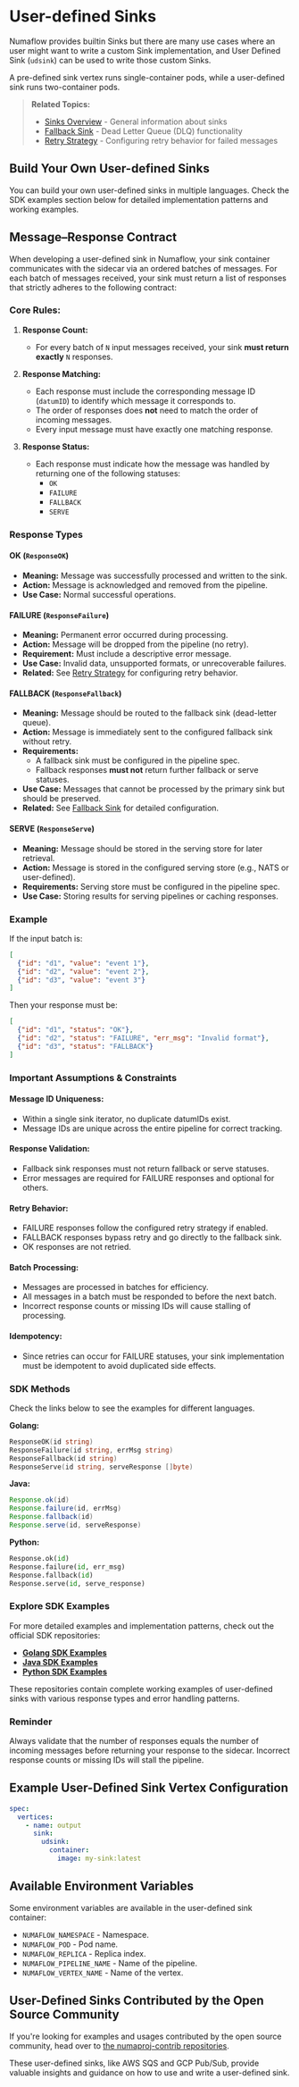 # User-defined Sinks

Numaflow provides builtin Sinks but there are many use cases where an user might want to write a custom Sink implementation, and User Defined Sink (`udsink`) can be used to write those custom Sinks.


A pre-defined sink vertex runs single-container pods, while a user-defined sink runs two-container pods.

> **Related Topics:**
> - [Sinks Overview](./overview.md) - General information about sinks
> - [Fallback Sink](./fallback.md) - Dead Letter Queue (DLQ) functionality
> - [Retry Strategy](./retry-strategy.md) - Configuring retry behavior for failed messages

## Build Your Own User-defined Sinks

You can build your own user-defined sinks in multiple languages. Check the SDK examples section below for detailed implementation patterns and working examples.

## Message–Response Contract

When developing a user-defined sink in Numaflow, your sink container communicates with the sidecar via an ordered batches of messages. For each batch of messages received, your sink must return a list of responses that strictly adheres to the following contract:

### Core Rules:

1. **Response Count:**
   - For every batch of `N` input messages received, your sink **must return exactly** `N` responses.

2. **Response Matching:**
   - Each response must include the corresponding message ID (`datumID`) to identify which message it corresponds to.
   - The order of responses does **not** need to match the order of incoming messages.
   - Every input message must have exactly one matching response.

3. **Response Status:**
   - Each response must indicate how the message was handled by returning one of the following statuses:
     - `OK`
     - `FAILURE`
     - `FALLBACK`
     - `SERVE`

### Response Types

#### **OK** (`ResponseOK`)
- **Meaning:** Message was successfully processed and written to the sink.
- **Action:** Message is acknowledged and removed from the pipeline.
- **Use Case:** Normal successful operations.

#### **FAILURE** (`ResponseFailure`)
- **Meaning:** Permanent error occurred during processing.
- **Action:** Message will be dropped from the pipeline (no retry).
- **Requirement:** Must include a descriptive error message.
- **Use Case:** Invalid data, unsupported formats, or unrecoverable failures.
- **Related:** See [Retry Strategy](./retry-strategy.md) for configuring retry behavior.

#### **FALLBACK** (`ResponseFallback`)
- **Meaning:** Message should be routed to the fallback sink (dead-letter queue).
- **Action:** Message is immediately sent to the configured fallback sink without retry.
- **Requirements:** 
  - A fallback sink must be configured in the pipeline spec.
  - Fallback responses **must not** return further fallback or serve statuses.
- **Use Case:** Messages that cannot be processed by the primary sink but should be preserved.
- **Related:** See [Fallback Sink](./fallback.md) for detailed configuration.

#### **SERVE** (`ResponseServe`)
- **Meaning:** Message should be stored in the serving store for later retrieval.
- **Action:** Message is stored in the configured serving store (e.g., NATS or user-defined).
- **Requirements:** Serving store must be configured in the pipeline spec.
- **Use Case:** Storing results for serving pipelines or caching responses.

###  Example

If the input batch is:

```json
[
  {"id": "d1", "value": "event 1"},
  {"id": "d2", "value": "event 2"},
  {"id": "d3", "value": "event 3"}
]
```

Then your response must be:

```json
[
  {"id": "d1", "status": "OK"},
  {"id": "d2", "status": "FAILURE", "err_msg": "Invalid format"},
  {"id": "d3", "status": "FALLBACK"}
]
```

###  Important Assumptions & Constraints

#### **Message ID Uniqueness:**
- Within a single sink iterator, no duplicate datumIDs exist.
- Message IDs are unique across the entire pipeline for correct tracking.

#### **Response Validation:**
- Fallback sink responses must not return fallback or serve statuses.
- Error messages are required for FAILURE responses and optional for others.

#### **Retry Behavior:**
- FAILURE responses follow the configured retry strategy if enabled.
- FALLBACK responses bypass retry and go directly to the fallback sink.
- OK responses are not retried.

#### **Batch Processing:**
- Messages are processed in batches for efficiency.
- All messages in a batch must be responded to before the next batch.
- Incorrect response counts or missing IDs will cause stalling of processing.

#### **Idempotency:**
- Since retries can occur for FAILURE statuses, your sink implementation must be idempotent to avoid duplicated side effects.

### SDK Methods

Check the links below to see the examples for different languages.

**Golang:**
```go
ResponseOK(id string)
ResponseFailure(id string, errMsg string)
ResponseFallback(id string)
ResponseServe(id string, serveResponse []byte)
```

**Java:**
```java
Response.ok(id)
Response.failure(id, errMsg)
Response.fallback(id)
Response.serve(id, serveResponse)
```

**Python:**
```python
Response.ok(id)
Response.failure(id, err_msg)
Response.fallback(id)
Response.serve(id, serve_response)
```

###  Explore SDK Examples

For more detailed examples and implementation patterns, check out the official SDK repositories:

- **[Golang SDK Examples](https://github.com/numaproj/numaflow-go/tree/main/examples/sinker)**
- **[Java SDK Examples](https://github.com/numaproj/numaflow-java/tree/main/examples/src/main/java/io/numaproj/numaflow/examples/sink/simple/)**
- **[Python SDK Examples](https://github.com/numaproj/numaflow-python/tree/main/packages/pynumaflow/examples/sink/)**

These repositories contain complete working examples of user-defined sinks with various response types and error handling patterns.

### **Reminder**

Always validate that the number of responses equals the number of incoming messages before returning your response to the sidecar. Incorrect response counts or missing IDs will stall the pipeline.

## Example User-Defined Sink Vertex Configuration

```yaml
spec:
  vertices:
    - name: output
      sink:
        udsink:
          container:
            image: my-sink:latest
```

## Available Environment Variables

Some environment variables are available in the user-defined sink container:

- `NUMAFLOW_NAMESPACE` - Namespace.
- `NUMAFLOW_POD` - Pod name.
- `NUMAFLOW_REPLICA` - Replica index.
- `NUMAFLOW_PIPELINE_NAME` - Name of the pipeline.
- `NUMAFLOW_VERTEX_NAME` - Name of the vertex.

## User-Defined Sinks Contributed by the Open Source Community

If you're looking for examples and usages contributed by the open source community, head over to [the numaproj-contrib repositories](https://github.com/orgs/numaproj-contrib/repositories).

These user-defined sinks, like AWS SQS and GCP Pub/Sub, provide valuable insights and guidance on how to use and write a user-defined sink.